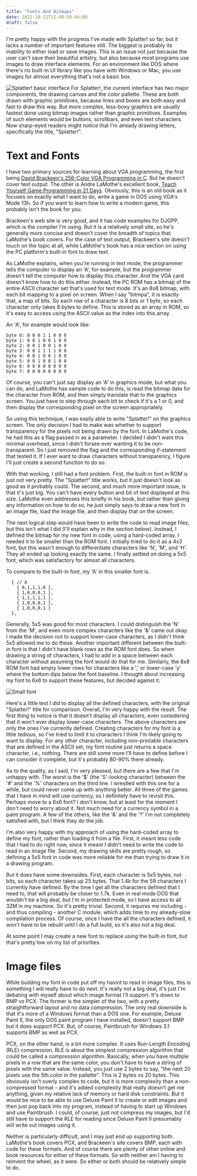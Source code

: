 ```yaml
---
title: "Fonts And Bitmaps"
date: 2022-10-22T12:49:59-04:00
draft: false
---
```


I'm pretty happy with the progress I've made with Splatter! so far, but it lacks a number of important features still. The biggest is probably its inability to either load or save images. This is an issue not just because the user can't save their beautiful artistry, but also because most programs use images to draw interface elements. For an environment like DOS where there's no built-in UI library like you have with Windows or Mac, you use images for almost everything that's not a basic box.

![Splatter! basic interface](/IMG_1080.png)
For Splatter!, the current interface has two major components, the drawing canvas and the color pallette. These are both drawn with graphic primitives, because lines and boxes are both easy and fast to draw this way. But more complex, less-boxy graphics are usually fastest done using bitmap images rather than graphic primitives. Examples of such elements would be buttons, scrollbars, and even text characters. Now sharp-eyed readers might notice that I'm already drawing letters, specifically the title, "Splatter!".

# Text and Fonts

I have two primary sources for learning about VGA programming, the first being [David Brackeen's 256-Color VGA Programming in C](http://www.brackeen.com/vga/index.html). But he doesn't cover text output. The other is Andre LaMothe's excellent book, [Teach Yourself Game Programming in 21 Days](https://www.amazon.com/Teach-Yourself-Game-Programming-Cd-Rom/dp/0672305623/ref=sr_1_4?crid=1U3U6BS91IP89&keywords=teach+yourself+game+programming+in+21+days&qid=1666459457&sprefix=teach+yourself+game+programming+in+21+days%2Caps%2C106&sr=8-4). Obviously, this is an old book as it focuses on exactly what I want to do, write a game in DOS using VGA's Mode 13h. So if you want to learn how to write a modern game, this probably isn't the book for you.

Brackeen's web site is very good, and it has code examples for DJGPP, which is the compiler I'm using. But it is a relatively small site, so he's generally more concise and doesn't cover the breadth of topics that LaMothe's book covers. For the case of text output, Brackeen's site doesn't touch on the topic at all, while LaMothe's book has a nice section on using the PC platform's built-in font to draw text.

As LaMothe explains, when you're running in text mode, the programmer tells the computer to display an 'A', for example, but the programmer doesn't tell the computer how to display this character. And the VGA card doesn't know how to do this either. Instead, the PC ROM has a bitmap of the entire ASCII character set that's used for text mode. It's an 8x8 bitmap, with each bit mapping to a pixel on screen. When I say "bitmpa", it is exactly that, a map of bits. So each row of a character is 8 bits or 1 byte, so each character only takes 8 bytes to define. This is stored as an array in ROM, so it's easy to access using the ASCII value as the index into this array.

An 'A', for example would look like:

```
byte 0: 0 0 0 1 1 0 0 0
byte 1: 0 0 1 0 0 1 0 0
byte 2: 0 0 1 0 0 1 0 0
byte 3: 0 0 1 1 1 1 0 0
byte 4: 0 0 1 0 0 1 0 0
byte 5: 0 0 1 0 0 1 0 0
byte 6: 0 0 0 0 0 0 0 0
byte 7: 0 0 0 0 0 0 0 0
```

Of course, you can't just say display an 'A' in graphics mode, but what you can do, and LaMothe has sample code to do this, is read the bitmap data for the character from ROM, and then simply translate that to the graphics screen. You just have to step through each bit to check if it's a 1 or 0, and then display the corresponding pixel on the screen appropriately.

So using this technique, I was easily able to write "Splatter!" on the graphics screen. The only decision I had to make was whether to support transparency for the pixels not being drawn by the font. In LaMothe's code, he had this as a flag passed in as a parameter. I decided I didn't want this minimal overhead, since I didn't forsee ever wanting it to be non-transparent. So I just removed the flag and the corresponding if-statement that tested it. If I ever want to draw characters without transparency, I figure I'll just create a second function to do so.

With that working, I still had a font problem. First, the built-in font in ROM is just not very pretty. The "Splatter!" title works, but it just doesn't look as good as it probably could. The second, and much more important issue, is that it's just big. You can't have every button and bit of text displayed at this size. LaMothe even addresses this briefly in his book, but rather than giving any information on how to do so, he just simply says to draw a new font in an image file, load the image file, and then display that on the screen.

The next logical step would have been to write the code to read image files, but this isn't what I did (I'll explain why in the section below). Instead, I defined the bitmap for my new font in code, using a hard-coded array. I needed it to be smaller than the ROM font. I initially tried to do it as a 4x3 font, but this wasn't enough to differentiate characters like 'N', 'M', and 'H'. They all ended up looking exactly the same. I finally settled on doing a 5x5 font, which was satisfactory for almost all characters.

To compare to the built-in font, my 'A' in this smaller font is:

```
  { // A
    { 0,1,1,1,0 },
    { 1,0,0,0,1 },
    { 1,1,1,1,1 },
    { 1,0,0,0,1 },
    { 1,0,0,0,1 }
  },
```

Generally, 5x5 was good for most characters. I could distinguish the 'N' from the 'M', and even more complex characters like the '&' came out okay. I made the decision not to support lower-case characters, as I didn't think 5x5 allowed me to do these. Another important different between the built-in font is that I didn't have blank rows as the ROM font does. So when drawing a string of characters, I had to add in a space between each character without assuming the font would do that for me. Similarly, the 8x8 ROM font had empty lower rows for characters like a ',' or lower-case 'y' where the bottom dips below the font baseline. I thought about increasing my font to 6x6 to support these features, but decided against it.

![Small font](/IMG_1081.png)

Here's a little test I did to display all the defined characters, with the original "Splatter!" title for comparison. Overall, I'm very happy with the result. The first thing to notice is that it doesn't display all characters, even considering that it won't ever display lower-case characters. The above characters are only the ones I've currently defined. Creating characters for my font is a little tedious, so I've tried to limit it to characters I think I'm likely going to want to display. For any other character, including non-printable characters that are defined in the ASCII set, my font routine just returns a space character, i.e., nothing. There are still some more I'll have to define before I can consider it complete, but it's probably 80-90% there already.

As to the quality, as I said, I'm very pleased, but there are a few that I'm unhappy with. The worst is the '$' (the 'S'-looking character) between the '#' and the '%' characters on the third line. I wrestled with this one for a while, but could never come up with anything better. All three of the games that I have in mind will use currency, so I definitely have to revisit this. Perhaps move to a 6x6 font? I don't know, but at least for the moment I don't need to worry about it. Not much need for a currency symbol in a paint program. A few of the others, like the '&' and the '?' I'm not completely satisfied with, but I think they do the job.

I'm also very happy with my approach of using the hard-coded array to define my font, rather than loading it from a file. First, it meant less code that I had to do right now, since it meant I didn't need to write the code to read in an image file. Second, my drawing skills are pretty rough, so defining a 5x5 font in code was more reliable for me than trying to draw it in a drawing program.

But it does have some downsides. First, each character is 5x5 bytes, not bits, so each character takes up 25 bytes. That 1.4k for the 59 characters I currently have defined. By the time I get all the characters defined that I need to, that will probably be closer to 1.7k. Even in real mode DOS that wouldn't be a big deal, but I'm in protected mode, so I have access to all 32M in my machine. So it's pretty trivial. Second, it requires me including - and thus compiling - another C module, which adds time to my already-slow compilation process. Of course, once I have the all the characters defined, it won't have to be rebuilt until I do a full build, so it's also not a big deal.

At some point I may create a new font to replace using the built-in font, but that's pretty low on my list of priorities.

# Image files

While building my font in code put off my havint to read in image files, this is something I will really have to do next. It's really not a big deal, it's just I'm debating with myself about which image format I'll support. It's down to BMP vs PCX. The former is the simpler of the two, with a pretty straightforward layout and no data compression. The only real downside is that it's more of a Windows format than a DOS one. For example, Deluxe Paint II, the only DOS paint program I have installed, doesn't support BMP but it does support PCX. But, of course, Paintbrush for Windows 3.1 supports BMP as well as PCX.

PCX, on the other hand, is a bit more complex. It uses Run-Length Encoding (RLE) compression. RLE is about the simplest compression algorithm that could be called a compression algorithm. Basically, when you have multiple pixels in a row that are the same color, you don't have to have a string of pixels with the same value. Instead, you just use 2 bytes to say, "the next 20 pixels use the 5th color in the pallette". This is 2 bytes vs 20 bytes. This obviously isn't overly complex to code, but it is more complexity than a non-compressed format - and it's added complexity that really doesn't get me anything, given my relative lack of memory or hard disk constraints. But it would be nice to be able to use Deluxe Paint II to create or edit images and then just pop back into my program, instead of having to start up Windows and use Paintbrush. I could, of course, just not compress my images, but I'd still have to support the RLE for reading since Deluxe Paint II presumably will write out images using it.

Neither is particularly difficult, and I may just end up supporting both. LaMothe's book covers PCX, and Brackeen's site covers BMP, each with code for these formats. And of course there are plenty of other online and book resources for either of these formats. So with neither am I having to reinvent the wheel, as it were. So either or both should be relatively simple to do.
